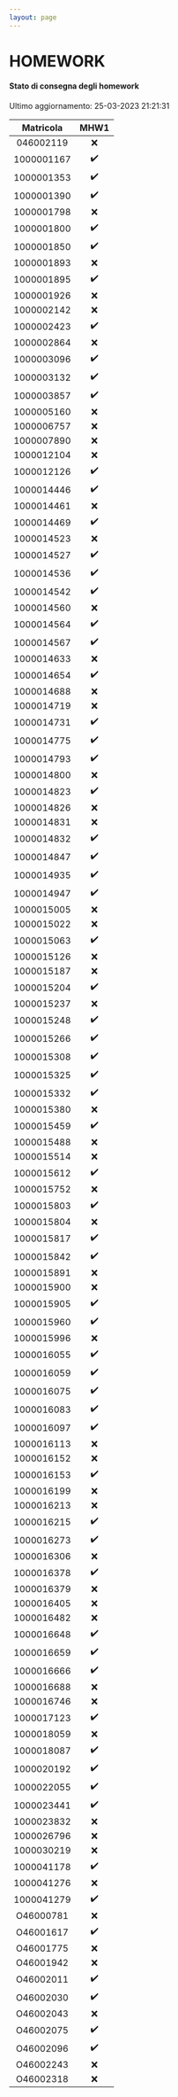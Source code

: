 ```yaml
---
layout: page
---
```


# HOMEWORK

#### Stato di consegna degli homework

Ultimo aggiornamento: 25-03-2023 21:21:31

| Matricola | MHW1 | 
| :------: | :----: | 
| 046002119 | :x: |
| 1000001167 | :heavy_check_mark: |
| 1000001353 | :heavy_check_mark: |
| 1000001390 | :heavy_check_mark: |
| 1000001798 | :x: |
| 1000001800 | :heavy_check_mark: |
| 1000001850 | :heavy_check_mark: |
| 1000001893 | :x: |
| 1000001895 | :heavy_check_mark: |
| 1000001926 | :x: |
| 1000002142 | :x: |
| 1000002423 | :heavy_check_mark: |
| 1000002864 | :x: |
| 1000003096 | :heavy_check_mark: |
| 1000003132 | :heavy_check_mark: |
| 1000003857 | :heavy_check_mark: |
| 1000005160 | :x: |
| 1000006757 | :x: |
| 1000007890 | :x: |
| 1000012104 | :x: |
| 1000012126 | :heavy_check_mark: |
| 1000014446 | :heavy_check_mark: |
| 1000014461 | :x: |
| 1000014469 | :heavy_check_mark: |
| 1000014523 | :x: |
| 1000014527 | :heavy_check_mark: |
| 1000014536 | :heavy_check_mark: |
| 1000014542 | :heavy_check_mark: |
| 1000014560 | :x: |
| 1000014564 | :heavy_check_mark: |
| 1000014567 | :heavy_check_mark: |
| 1000014633 | :x: |
| 1000014654 | :heavy_check_mark: |
| 1000014688 | :x: |
| 1000014719 | :x: |
| 1000014731 | :heavy_check_mark: |
| 1000014775 | :heavy_check_mark: |
| 1000014793 | :heavy_check_mark: |
| 1000014800 | :x: |
| 1000014823 | :heavy_check_mark: |
| 1000014826 | :x: |
| 1000014831 | :x: |
| 1000014832 | :heavy_check_mark: |
| 1000014847 | :heavy_check_mark: |
| 1000014935 | :heavy_check_mark: |
| 1000014947 | :heavy_check_mark: |
| 1000015005 | :x: |
| 1000015022 | :x: |
| 1000015063 | :heavy_check_mark: |
| 1000015126 | :x: |
| 1000015187 | :x: |
| 1000015204 | :heavy_check_mark: |
| 1000015237 | :x: |
| 1000015248 | :heavy_check_mark: |
| 1000015266 | :heavy_check_mark: |
| 1000015308 | :heavy_check_mark: |
| 1000015325 | :heavy_check_mark: |
| 1000015332 | :heavy_check_mark: |
| 1000015380 | :x: |
| 1000015459 | :heavy_check_mark: |
| 1000015488 | :x: |
| 1000015514 | :x: |
| 1000015612 | :heavy_check_mark: |
| 1000015752 | :x: |
| 1000015803 | :heavy_check_mark: |
| 1000015804 | :x: |
| 1000015817 | :heavy_check_mark: |
| 1000015842 | :heavy_check_mark: |
| 1000015891 | :x: |
| 1000015900 | :x: |
| 1000015905 | :heavy_check_mark: |
| 1000015960 | :heavy_check_mark: |
| 1000015996 | :x: |
| 1000016055 | :heavy_check_mark: |
| 1000016059 | :heavy_check_mark: |
| 1000016075 | :heavy_check_mark: |
| 1000016083 | :heavy_check_mark: |
| 1000016097 | :heavy_check_mark: |
| 1000016113 | :x: |
| 1000016152 | :x: |
| 1000016153 | :heavy_check_mark: |
| 1000016199 | :x: |
| 1000016213 | :x: |
| 1000016215 | :heavy_check_mark: |
| 1000016273 | :heavy_check_mark: |
| 1000016306 | :x: |
| 1000016378 | :heavy_check_mark: |
| 1000016379 | :x: |
| 1000016405 | :x: |
| 1000016482 | :x: |
| 1000016648 | :heavy_check_mark: |
| 1000016659 | :heavy_check_mark: |
| 1000016666 | :heavy_check_mark: |
| 1000016688 | :x: |
| 1000016746 | :x: |
| 1000017123 | :heavy_check_mark: |
| 1000018059 | :x: |
| 1000018087 | :heavy_check_mark: |
| 1000020192 | :heavy_check_mark: |
| 1000022055 | :heavy_check_mark: |
| 1000023441 | :heavy_check_mark: |
| 1000023832 | :x: |
| 1000026796 | :x: |
| 1000030219 | :x: |
| 1000041178 | :heavy_check_mark: |
| 1000041276 | :x: |
| 1000041279 | :heavy_check_mark: |
| O46000781 | :x: |
| O46001617 | :heavy_check_mark: |
| O46001775 | :x: |
| O46001942 | :x: |
| O46002011 | :heavy_check_mark: |
| O46002030 | :heavy_check_mark: |
| O46002043 | :x: |
| O46002075 | :heavy_check_mark: |
| O46002096 | :heavy_check_mark: |
| O46002243 | :x: |
| O46002318 | :x: |
